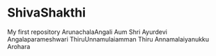 # ShivaShakthi
My first repository
ArunachalaAngali
Aum Shri Ayurdevi Angalaparameshwari ThiruUnnamulaiamman Thiru Annamalaiyanukku Arohara
